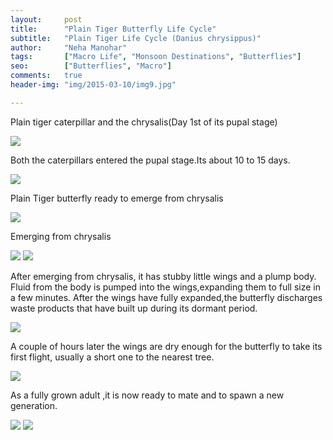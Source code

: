 ```yaml
---
layout:     post
title:      "Plain Tiger Butterfly Life Cycle"
subtitle:   "Plain Tiger Life Cycle (Danius chrysippus)"
author:     "Neha Manohar"
tags:       ["Macro Life", "Monsoon Destinations", "Butterflies"]
seo:		["Butterflies", "Macro"]
comments:   true
header-img: "img/2015-03-10/img9.jpg"

---
```



<p>Plain tiger caterpillar and the chrysalis(Day 1st of its pupal stage)</p>

<img src="{{ site.baseurl }}/img/2015-03-10/img2.jpg">

<p>
Both the caterpillars entered the pupal stage.Its about 10 to 15 days.
</p>

<img src="{{ site.baseurl }}/img/2015-03-10/img3.jpg">

<p>
Plain Tiger butterfly ready to emerge from chrysalis
</p>

<img src="{{ site.baseurl }}/img/2015-03-10/img4.jpg">

<p>Emerging from chrysalis
</p>

<img src="{{ site.baseurl }}/img/2015-03-10/img5.jpg">
<img src="{{ site.baseurl }}/img/2015-03-10/img6.jpg">

<p>
	
After emerging from chrysalis, it has stubby little wings and a plump body. <br>Fluid from the body is pumped into the wings,expanding them to full size in a few minutes. After the wings have fully expanded,the butterfly discharges waste products that have built up during its dormant period.

</p>

<img src="{{ site.baseurl }}/img/2015-03-10/img7.jpg">

<p>
A couple of hours later the wings are dry enough for the butterfly to take its first flight, usually a short one to the nearest tree.
</p>

<img src="{{ site.baseurl }}/img/2015-03-10/img8.jpg">

<p>
As a fully grown adult ,it is now ready to mate and to spawn a new generation.
</p>


<img src="{{ site.baseurl }}/img/2015-03-10/img10.jpg">
<img src="{{ site.baseurl }}/img/2015-03-10/img11.jpg">


